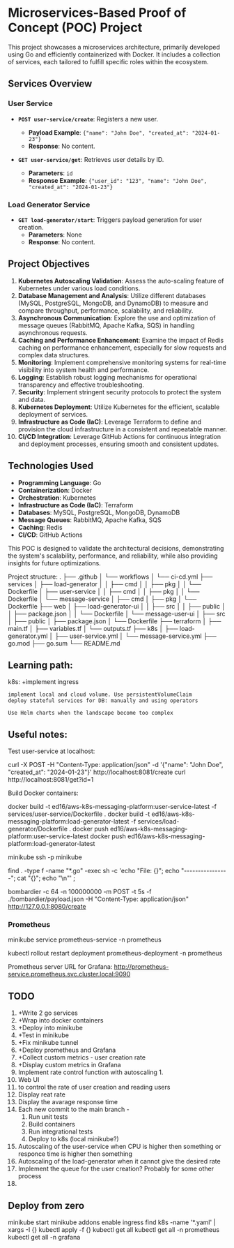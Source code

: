 # Microservices-Based Proof of Concept (POC) Project

This project showcases a microservices architecture, primarily developed using Go and efficiently containerized with Docker. It includes a collection of services, each tailored to fulfill specific roles within the ecosystem.

## Services Overview

### User Service

- **`POST user-service/create`**: Registers a new user.
  - **Payload Example**: `{"name": "John Doe", "created_at": "2024-01-23"}`
  - **Response**: No content.
  
- **`GET user-service/get`**: Retrieves user details by ID.
  - **Parameters**: `id`
  - **Response Example**: `{"user_id": "123", "name": "John Doe", "created_at": "2024-01-23"}`

### Load Generator Service

- **`GET load-generator/start`**: Triggers payload generation for user creation.
  - **Parameters**: None
  - **Response**: No content.

## Project Objectives

1. **Kubernetes Autoscaling Validation**: Assess the auto-scaling feature of Kubernetes under various load conditions.
2. **Database Management and Analysis**: Utilize different databases (MySQL, PostgreSQL, MongoDB, and DynamoDB) to measure and compare throughput, performance, scalability, and reliability.
3. **Asynchronous Communication**: Explore the use and optimization of message queues (RabbitMQ, Apache Kafka, SQS) in handling asynchronous requests.
4. **Caching and Performance Enhancement**: Examine the impact of Redis caching on performance enhancement, especially for slow requests and complex data structures.
5. **Monitoring**: Implement comprehensive monitoring systems for real-time visibility into system health and performance.
6. **Logging**: Establish robust logging mechanisms for operational transparency and effective troubleshooting.
7. **Security**: Implement stringent security protocols to protect the system and data.
8. **Kubernetes Deployment**: Utilize Kubernetes for the efficient, scalable deployment of services.
9. **Infrastructure as Code (IaC)**: Leverage Terraform to define and provision the cloud infrastructure in a consistent and repeatable manner.
10. **CI/CD Integration**: Leverage GitHub Actions for continuous integration and deployment processes, ensuring smooth and consistent updates.

## Technologies Used

- **Programming Language**: Go
- **Containerization**: Docker
- **Orchestration**: Kubernetes
- **Infrastructure as Code (IaC)**: Terraform
- **Databases**: MySQL, PostgreSQL, MongoDB, DynamoDB
- **Message Queues**: RabbitMQ, Apache Kafka, SQS
- **Caching**: Redis
- **CI/CD**: GitHub Actions

This POC is designed to validate the architectural decisions, demonstrating the system's scalability, performance, and reliability, while also providing insights for future optimizations.

Project structure:
.
├── .github
│   └── workflows
│       └── ci-cd.yml
├── services
│   ├── load-generator
│   │   ├── cmd
│   │   ├── pkg
│   │   └── Dockerfile
│   ├── user-service
│   │   ├── cmd
│   │   ├── pkg
│   │   └── Dockerfile
│   └── message-service
│       ├── cmd
│       ├── pkg
│       └── Dockerfile
├── web
│   ├── load-generator-ui
│   │   ├── src
│   │   ├── public
│   │   ├── package.json
│   │   └── Dockerfile
│   └── message-user-ui
│       ├── src
│       ├── public
│       ├── package.json
│       └── Dockerfile
├── terraform
│   ├── main.tf
│   ├── variables.tf
│   └── outputs.tf
├── k8s
│   ├── load-generator.yml
│   ├── user-service.yml
│   └── message-service.yml
├── go.mod
├── go.sum
└── README.md


## Learning path:
k8s:
    +implement ingress

    implement local and cloud volume. Use persistentVolumeClaim
    deploy stateful services for DB: manually and using operators

    Use Helm charts when the landscape become too complex

## Useful notes:

Test user-service at localhost:

curl -X POST -H "Content-Type: application/json" -d '{"name": "John Doe", "created_at": "2024-01-23"}' http://localhost:8081/create
curl http://localhost:8081/get?id=1


Build Docker containers:

docker build -t ed16/aws-k8s-messaging-platform:user-service-latest -f services/user-service/Dockerfile .
docker build -t ed16/aws-k8s-messaging-platform:load-generator-latest -f services/load-generator/Dockerfile .
docker push ed16/aws-k8s-messaging-platform:user-service-latest
docker push ed16/aws-k8s-messaging-platform:load-generator-latest

minikube ssh -p minikube

find . -type f -name "*.go" -exec sh -c 'echo "File: {}"; echo "----------------"; cat "{}"; echo "\n"' \;

bombardier -c 64 -n 100000000 -m POST -t 5s -f ./bombardier/payload.json -H "Content-Type: application/json" http://127.0.0.1:8080/create

### Prometheus
minikube service prometheus-service -n prometheus

kubectl rollout restart deployment prometheus-deployment -n prometheus

Prometheus server URL for Grafana:
http://prometheus-service.prometheus.svc.cluster.local:9090

## TODO

1. +Write 2 go services
2. +Wrap into docker containers
3. +Deploy into minikube
4. +Test in minikube
5. +Fix minikube tunnel
6. +Deploy prometheus and Grafana
7. +Collect custom metrics - user creation rate
8. +Display custom metrics in Grafana
9. Implement rate control function with autoscaling
   1.  
10. Web UI 
   1.  to control the rate of user creation and reading users
   2.  Display reat rate
   3.  Display the avarage response time
11. Each new commit to the main branch - 
    1.  Run unit tests
    2.  Build containers
    3.  Run integrational tests
    4.  Deploy to k8s (local minikube?)
12. Autoscaling of the user-service when CPU is higher then something or responce time is higher then something
13. Autoscaling of the load-generator when it cannot give the desired rate
14. Implement the queue for the user creation? Probably for some other process
15. 


## Deploy from zero
minikube start
minikube addons enable ingress
find k8s -name '*.yaml' | xargs -I {} kubectl apply -f {}
kubectl get all
kubectl get all -n prometheus
kubectl get all -n grafana